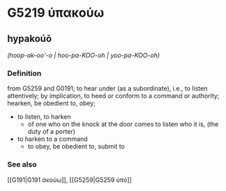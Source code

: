 # G5219 ὑπακούω

## hypakoúō

_(hoop-ak-oo'-o | hoo-pa-KOO-oh | yoo-pa-KOO-oh)_

### Definition

from G5259 and G0191; to hear under (as a subordinate), i.e., to listen attentively; by implication, to heed or conform to a command or authority; hearken, be obedient to, obey; 

- to listen, to harken
  - of one who on the knock at the door comes to listen who it is, (the duty of a porter)
- to harken to a command
  - to obey, be obedient to, submit to

### See also

[[G191|G191 ἀκούω]], [[G5259|G5259 ὑπό]]
